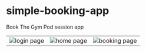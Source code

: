 # simple-booking-app
Book The Gym Pod session app

<table>
  <tr>
    <td>
      <img src="https://pasuruan.dev/imamsutono/assets/the-gym-pod/login.png" alt="login page" />
    </td>
    <td>
      <img src="https://pasuruan.dev/imamsutono/assets/the-gym-pod/home.png" alt="home page" />
    </td>
    <td>
      <img src="https://pasuruan.dev/imamsutono/assets/the-gym-pod/booking.png" alt="booking page" />
    </td>
  </tr>
</table>
